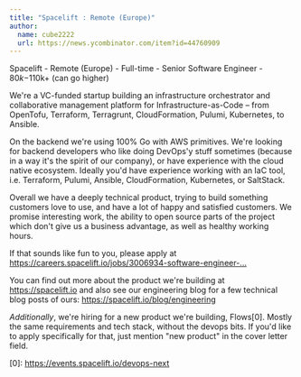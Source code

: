 ```yaml
---
title: "Spacelift : Remote (Europe)"
author:
  name: cube2222
  url: https://news.ycombinator.com/item?id=44760909
---
```


<JobNavigation />

Spacelift - Remote (Europe) - Full-time - Senior Software Engineer - $80k-$110k+ (can go higher)

We&#x27;re a VC-funded startup building an infrastructure orchestrator and collaborative management platform for Infrastructure-as-Code – from OpenTofu, Terraform, Terragrunt, CloudFormation, Pulumi, Kubernetes, to Ansible.

On the backend we&#x27;re using 100% Go with AWS primitives. We&#x27;re looking for backend developers who like doing DevOps&#x27;y stuff sometimes (because in a way it&#x27;s the spirit of our company), or have experience with the cloud native ecosystem. Ideally you&#x27;d have experience working with an IaC tool, i.e. Terraform, Pulumi, Ansible, CloudFormation, Kubernetes, or SaltStack.

Overall we have a deeply technical product, trying to build something customers love to use, and have a lot of happy and satisfied customers. We promise interesting work, the ability to open source parts of the project which don&#x27;t give us a business advantage, as well as healthy working hours.

If that sounds like fun to you, please apply at <a href="https:&#x2F;&#x2F;careers.spacelift.io&#x2F;jobs&#x2F;3006934-software-engineer-remote-europe-mid-and-senior" rel="nofollow">https:&#x2F;&#x2F;careers.spacelift.io&#x2F;jobs&#x2F;3006934-software-engineer-...</a>

You can find out more about the product we&#x27;re building at <a href="https:&#x2F;&#x2F;spacelift.io" rel="nofollow">https:&#x2F;&#x2F;spacelift.io</a> and also see our engineering blog for a few technical blog posts of ours: <a href="https:&#x2F;&#x2F;spacelift.io&#x2F;blog&#x2F;engineering" rel="nofollow">https:&#x2F;&#x2F;spacelift.io&#x2F;blog&#x2F;engineering</a>

*Additionally*, we&#x27;re hiring for a new product we&#x27;re building, Flows[0]. Mostly the same requirements and tech stack, without the devops bits. If you&#x27;d like to apply specifically for that, just mention &quot;new product&quot; in the cover letter field.

[0]: <a href="https:&#x2F;&#x2F;events.spacelift.io&#x2F;devops-next" rel="nofollow">https:&#x2F;&#x2F;events.spacelift.io&#x2F;devops-next</a>
<JobApplication />
